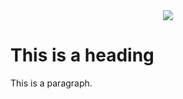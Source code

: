 <div align="center">
  <a href="https://discord.gg/AMwncqP2">
    <img src="https://github.com/yhoudev/Profile/blob/Profile/rain-logo-svg%20(2).png">
  </a>
</div>



<h1>This is a heading</h1>
<p>This is a paragraph.</p>

</body>
</html>

